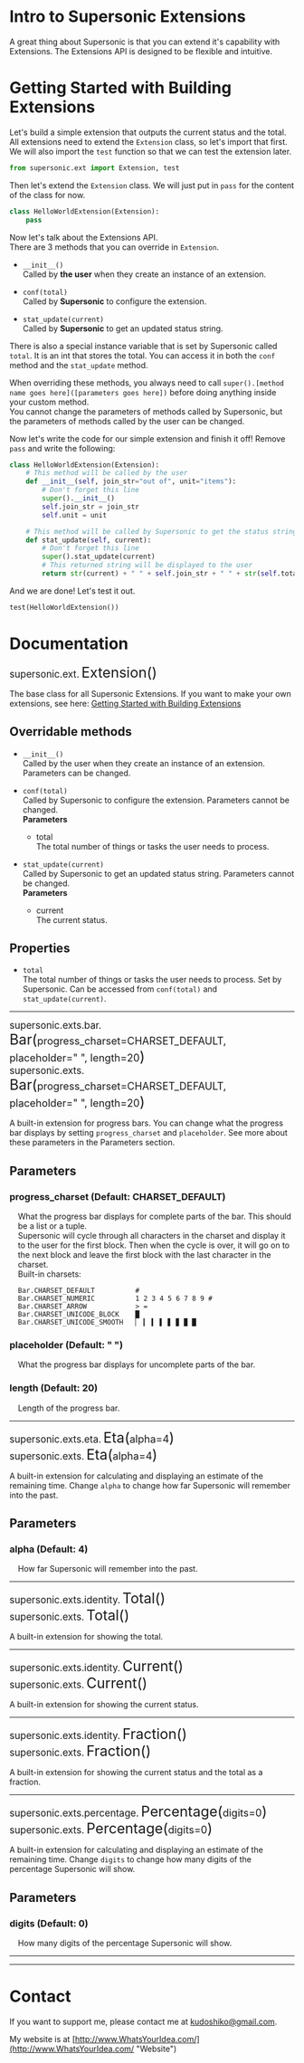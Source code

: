 # Intro to Supersonic Extensions

A great thing about Supersonic is that you can extend it's capability with Extensions. The Extensions API is designed to be flexible and intuitive.

# Getting Started with Building Extensions

Let's build a simple extension that outputs the current status and the total. All extensions need to extend the `Extension` class, so let's import that first. We will also import the `test` function so that we can test the extension later. 

```python
from supersonic.ext import Extension, test
```

Then let's extend the `Extension` class. We will just put in `pass` for the content of the class for now.

```python
class HelloWorldExtension(Extension):
    pass
```

Now let's talk about the Extensions API.<br/>
There are 3 methods that you can override in `Extension`.

- `__init__()`  
Called by **the user** when they create an instance of an extension.

- `conf(total)`  
Called by **Supersonic** to configure the extension.

- `stat_update(current)`  
Called by **Supersonic** to get an updated status string.

There is also a special instance variable that is set by Supersonic called `total`. It is an int that stores the total. You can access it in both the `conf` method and the `stat_update` method.

When overriding these methods, you always need to call `super().[method name goes here]([parameters goes here])` before doing anything inside your custom method.<br/>
You cannot change the parameters of methods called by Supersonic, but the parameters of methods called by the user can be changed.

Now let's write the code for our simple extension and finish it off! Remove `pass` and write the following:

```python
class HelloWorldExtension(Extension):
    # This method will be called by the user
    def __init__(self, join_str="out of", unit="items"):
        # Don't forget this line
        super().__init__()
        self.join_str = join_str
        self.unit = unit

    # This method will be called by Supersonic to get the status string
    def stat_update(self, current):
        # Don't forget this line
        super().stat_update(current)
        # This returned string will be displayed to the user
        return str(current) + " " + self.join_str + " " + str(self.total) + " " + self.unit
```

And we are done! Let's test it out.

```python
test(HelloWorldExtension())
```

# Documentation

<span style="font-size:17px;">supersonic.ext.</span>
<span style="font-size:25px;">Extension()</span>

The base class for all Supersonic Extensions. If you want to make your own extensions, see here: [Getting Started with Building Extensions](#getting-started-with-building-extensions)

## Overridable methods
- `__init__()`  
Called by the user when they create an instance of an extension. Parameters can be changed.

- `conf(total)`  
Called by Supersonic to configure the extension. Parameters cannot be changed.  
**Parameters**  
    - total  
    The total number of things or tasks the user needs to process.

- `stat_update(current)`  
Called by Supersonic to get an updated status string. Parameters cannot be changed.  
**Parameters**  
    - current  
    The current status.

## Properties
- `total`  
The total number of things or tasks the user needs to process. Set by Supersonic. Can be accessed from `conf(total)` and `stat_update(current)`.

<hr/>
<span style="font-size:17px;">supersonic.exts.bar.</span>
<span style="font-size:25px;">Bar(<span style="font-size:18px;">progress_charset=CHARSET_DEFAULT, placeholder=" ", length=20</span>)</span><br/>
<span style="font-size:17px;">supersonic.exts.</span>
<span style="font-size:25px;">Bar(<span style="font-size:18px;">progress_charset=CHARSET_DEFAULT, placeholder=" ", length=20</span>)</span>

A built-in extension for progress bars. You can change what the progress bar displays by setting `progress_charset` and `placeholder`. See more about these parameters in the Parameters section.

## Parameters
### progress_charset (Default: CHARSET_DEFAULT)
<div style="padding-left: 15px;">
What the progress bar displays for complete parts of the bar. This should be a list or a tuple.<br/>
Supersonic will cycle through all characters in the charset and display it to the user for the first block. Then when the cycle is over, it will go on to the next block and leave the first block with the last character in the charset.<br/>
Built-in charsets:<br/>

```
Bar.CHARSET_DEFAULT          #
Bar.CHARSET_NUMERIC          1 2 3 4 5 6 7 8 9 #
Bar.CHARSET_ARROW            > =
Bar.CHARSET_UNICODE_BLOCK    █
Bar.CHARSET_UNICODE_SMOOTH   ▏ ▎ ▍ ▌ ▋ ▊ ▉ █
```
</div>

### placeholder (Default: " ")
<div style="padding-left: 15px;">
What the progress bar displays for uncomplete parts of the bar.
</div>

### length (Default: 20)
<div style="padding-left: 15px;">
Length of the progress bar.
</div>

<hr/>
<span style="font-size:17px;">supersonic.exts.eta.</span>
<span style="font-size:25px;">Eta(<span style="font-size:18px;">alpha=4</span>)</span><br/>
<span style="font-size:17px;">supersonic.exts.</span>
<span style="font-size:25px;">Eta(<span style="font-size:18px;">alpha=4</span>)</span>

A built-in extension for calculating and displaying an estimate of the remaining time. Change `alpha` to change how far Supersonic will remember into the past.

## Parameters
### alpha (Default: 4)
<div style="padding-left: 15px;">
How far Supersonic will remember into the past.
</div>

<hr/>
<span style="font-size:17px;">supersonic.exts.identity.</span>
<span style="font-size:25px;">Total()</span><br/>
<span style="font-size:17px;">supersonic.exts.</span>
<span style="font-size:25px;">Total()</span>

A built-in extension for showing the total.

<hr/>
<span style="font-size:17px;">supersonic.exts.identity.</span>
<span style="font-size:25px;">Current()</span><br/>
<span style="font-size:17px;">supersonic.exts.</span>
<span style="font-size:25px;">Current()</span>

A built-in extension for showing the current status.

<hr/>
<span style="font-size:17px;">supersonic.exts.identity.</span>
<span style="font-size:25px;">Fraction()</span><br/>
<span style="font-size:17px;">supersonic.exts.</span>
<span style="font-size:25px;">Fraction()</span>

A built-in extension for showing the current status and the total as a fraction.

<hr/>
<span style="font-size:17px;">supersonic.exts.percentage.</span>
<span style="font-size:25px;">Percentage(<span style="font-size:18px;">digits=0</span>)</span><br/>
<span style="font-size:17px;">supersonic.exts.</span>
<span style="font-size:25px;">Percentage(<span style="font-size:18px;">digits=0</span>)</span>

A built-in extension for calculating and displaying an estimate of the remaining time. Change `digits` to change how many digits of the percentage Supersonic will show.

## Parameters
### digits (Default: 0)
<div style="padding-left: 15px;">
How many digits of the percentage Supersonic will show.
</div>

<hr/>

<hr/>

# Contact

If you want to support me, please contact me at kudoshiko@gmail.com.

My website is at [http://www.WhatsYourIdea.com/](http://www.WhatsYourIdea.com/ "Website")
